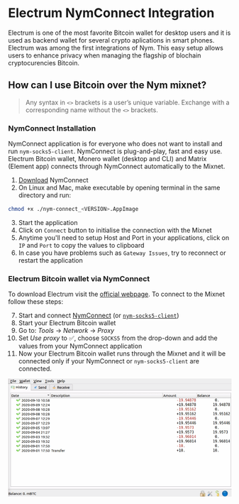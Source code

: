 # Electrum NymConnect Integration

Electrum is one of the most favorite Bitcoin wallet for desktop users and it is used as backend wallet for several crypto aplications in smart phones. Electrum was among the first integrations of Nym. This easy setup allows users to enhance privacy when managing the flagship of blochain cryptocurencies Bitcoin.

## How can I use Bitcoin over the Nym mixnet?

> Any syntax in `<>` brackets is a user’s unique variable. Exchange with a corresponding name without the `<>` brackets.

### NymConnect Installation

NymConnect application is for everyone who does not want to install and run `nym-socks5-client`. NymConnect is plug-and-play, fast and easy use. Electrum Bitcoin wallet, Monero wallet (desktop and CLI) and Matrix (Element app) connects through NymConnect automatically to the Mixnet.

1. [Download](https://nymtech.net/download/nymconnect) NymConnect
2. On Linux and Mac, make executable by opening terminal in the same directory and run:

```sh
chmod +x ./nym-connect_<VERSION>.AppImage
```

3. Start the application
4. Click on `Connect` button to initialise the connection with the Mixnet
5. Anytime you'll need to setup Host and Port in your applications, click on `IP` and `Port` to copy the values to clipboard
6. In case you have problems such as `Gateway Issues`, try to reconnect or restart the application

### Electrum Bitcoin wallet via NymConnect


To download Electrum visit the [official webpage](https://electrum.org/#download). To connect to the Mixnet follow these steps:

7. Start and connect [NymConnect](./hcpp23-serinko.html#nymconnect-installation) (or [`nym-socks5-client`](./hcpp23-serinko.html#building-nym-platform))
2. Start your Electrum Bitcoin wallet
3. Go to: *Tools* -> *Network* -> *Proxy*
4. Set *Use proxy* to ✅, choose `SOCKS5` from the drop-down and add the values from your NymConnect application
5. Now your Electrum Bitcoin wallet runs through the Mixnet and it will be connected only if your NymConnect or `nym-socks5-client` are connected.

![Electrum Bitcoin wallet setup](../images/electrum_tutorial/electrum.gif)
